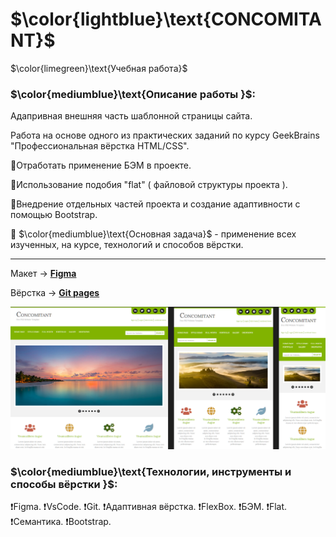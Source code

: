 # $\color{lightblue}\text{CONCOMITANT}$

$\color{limegreen}\text{Учебная работа}$

### $\color{mediumblue}\text{Описание работы }$:

Адапривная внешняя часть шаблонной страницы сайта.

Работа на основе одного из практических заданий по курсу GeekBrains "Профессиональная вёрстка HTML/CSS".

🎯Отработать применение БЭМ в проекте.

🎯Использование подобия "flat" ( файловой структуры проекта ).

🎯Внедрение отдельных частей проекта и создание адаптивности с помощью Bootstrap.

🎯 $\color{mediumblue}\text{Основная задача}$ - применение всех изученных, на курсе, технологий и способов вёрстки.

---

Макет -> [**Figma**](https://www.figma.com/file/OsgvIlYliEA70z9bVNBFkk/concomitant?type=design&node-id=0%3A1&mode=dev&t=oTUzbguGUG7diacu-1)

Вёрстка -> [**Git pages**]()

<img src="images/website/concomitant-readme-image.png" width="600" alt="Изображение макета страницы">

### $\color{mediumblue}\text{Технологии, инструменты и способы вёрстки }$:

❗Figma.
❗VsCode.
❗Git.
❗Адаптивная вёрстка.
❗FlexBox.
❗БЭМ.
❗Flat.
❗Семантика.
❗Bootstrap.
